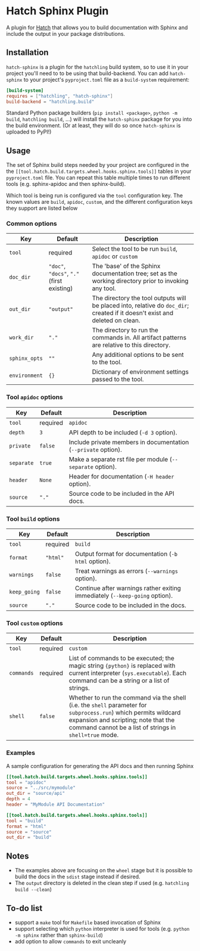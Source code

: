 # Hatch Sphinx Plugin

A plugin for [Hatch](https://github.com/pypa/hatch) that allows you to build
documentation with Sphinx and include the output in your package distributions.


## Installation

`hatch-sphinx` is a plugin for the `hatchling` build system, so to use it
in your project you'll need to to be using that build-backend. You can add
`hatch-sphinx` to your project's `pyproject.toml` file as a `build-system`
requirement:

```toml
[build-system]
requires = ["hatchling", "hatch-sphinx"]
build-backend = "hatchling.build"
```

Standard Python package builders (`pip install <package>`, `python -m build`,
`hatchling build`, ...) will install the `hatch-sphinx` package for you
into the build environment.
(Or at least, they will do so once `hatch-sphinx` is uploaded to PyPI!)


## Usage

The set of Sphinx build steps needed by your project are configured in
the the `[[tool.hatch.build.targets.wheel.hooks.sphinx.tools]]` tables in
your `pyproject.toml` file. You can repeat this table multiple times to
run different tools (e.g. sphinx-apidoc and then sphinx-build).

Which tool is being run is configured via the `tool` configuration key.
The known values are `build`, `apidoc`, `custom`, and the different
configuration keys they support are listed below

### Common options

| Key | Default | Description |
| --- | ------- | ----------- |
| `tool` | required | Select the tool to be run `build`, `apidoc` or `custom` |
| `doc_dir` | `"doc"`, `"docs"`, `"."` (first existing) | The 'base' of the Sphinx documentation tree; set as the working directory prior to invoking any tool. |
| `out_dir` | `"output"` | The directory the tool outputs will be placed into, relative do `doc_dir`; created if it doesn't exist and deleted on clean. |
| `work_dir` | `"."` | The directory to run the commands in. All artifact patterns are relative to this directory. |
| `sphinx_opts` | `""` | Any additional options to be sent to the tool. |
| `environment` | `{}` | Dictionary of environment settings passed to the tool. |

### Tool `apidoc` options

| Key | Default | Description |
| --- | ------- | ----------- |
| `tool` | required | `apidoc` |
| `depth` | `3` | API depth to be included (`-d 3` option). |
| `private` | `false` | Include private members in documentation (`--private` option). |
| `separate` | `true` | Make a separate rst file per module (`--separate` option). |
| `header` | `None` | Header for documentation (`-H header` option). |
| `source` | `"."` | Source code to be included in the API docs. |

### Tool `build` options

| Key | Default | Description |
| --- | ------- | ----------- |
| `tool` | required | `build` |
| `format` | `"html"` | Output format for documentation (`-b html` option). |
| `warnings` | `false` | Treat warnings as errors (`--warnings` option). |
| `keep_going` | `false` | Continue after warnings rather exiting immediately (`--keep-going` option). |
| `source` | `"."` | Source code to be included in the docs. |

### Tool `custom` options

| Key | Default | Description |
| --- | ------- | ----------- |
| `tool` | required | `custom` |
| `commands` | required | List of commands to be executed; the magic string `{python}` is replaced with current interpreter (`sys.executable`). Each command can be a string or a list of strings. |
| `shell` | `false` | Whether to run the command via the shell (i.e. the `shell` parameter for `subprocess.run`) which permits wildcard expansion and scripting; note that the command cannot be a list of strings in `shell=true` mode. |

### Examples

A sample configuration for generating the API docs and then running Sphinx

```toml
[[tool.hatch.build.targets.wheel.hooks.sphinx.tools]]
tool = "apidoc"
source = "../src/mymodule"
out_dir = "source/api"
depth = 4
header = "MyModule API Documentation"

[[tool.hatch.build.targets.wheel.hooks.sphinx.tools]]
tool = "build"
format = "html"
source = "source"
out_dir = "build"
```

## Notes

 - The examples above are focusing on the `wheel` stage but it is possible
   to build the docs in the `sdist` stage instead if desired.
 - The `output` directory is deleted in the clean step if used
   (e.g. `hatchling build --clean`)


## To-do list

 - support a `make` tool for `Makefile` based invocation of Sphinx
 - support selecting which `python` interpreter is used for tools (e.g. `python -m sphinx` rather than `sphinx-build`)
 - add option to allow `commands` to exit uncleanly


